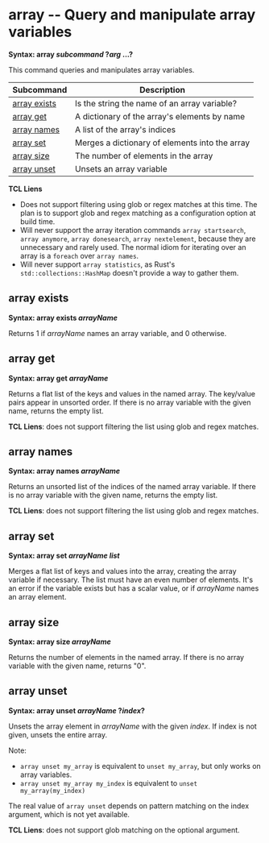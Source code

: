 # array -- Query and manipulate array variables

**Syntax: array *subcommand* ?*arg* ...?**

This command queries and manipulates array variables.

| Subcommand                    | Description                                    |
| ----------------------------- | ---------------------------------------------- |
| [array exists](#array-exists) | Is the string the name of an array variable?   |
| [array get](#array-get)       | A dictionary of the array's elements by name   |
| [array names](#array-names)   | A list of the array's indices                  |
| [array set](#array-set)       | Merges a dictionary of elements into the array |
| [array size](#array-size)     | The number of elements in the array            |
| [array unset](#array-unset)   | Unsets an array variable                       |

**TCL Liens**

* Does not support filtering using glob or regex matches at this time.  The plan is to
  support glob and regex matching as a configuration option at build time.
* Will never support the array iteration commands `array startsearch`, `array anymore`,
  `array donesearch`, `array nextelement`, because they are unnecessary and rarely used.
  The normal idiom for iterating over an array is a `foreach` over `array names`.
* Will never support `array statistics`, as Rust's `std::collections::HashMap` doesn't
  provide a way to gather them.

## array exists

**Syntax: array exists *arrayName***

Returns 1 if *arrayName* names an array variable, and 0 otherwise.

## array get

**Syntax: array get *arrayName***

Returns a flat list of the keys and values in the named array.  The key/value pairs appear
in unsorted order. If there is no array variable with the given name, returns the empty list.

**TCL Liens**: does not support filtering the list using glob and regex matches.

## array names

**Syntax: array names *arrayName***

Returns an unsorted list of the indices of the named array variable.  If there is no array
variable with the given name, returns the empty list.

**TCL Liens**: does not support filtering the list using glob and regex matches.

## array set

**Syntax: array set *arrayName* *list***

Merges a flat list of keys and values into the array, creating the array variable if necessary.
The list must have an even number of elements.  It's an error if the variable exists but has
a scalar value, or if *arrayName* names an array element.

## array size

**Syntax: array size *arrayName***

Returns the number of elements in the named array.  If there is no array
variable with the given name, returns "0".

## array unset

**Syntax: array unset *arrayName* ?*index*?**

Unsets the array element in *arrayName* with the given *index*.  If index is not given,
unsets the entire array.

Note:

* `array unset my_array` is equivalent to `unset my_array`, but only works on array variables.
* `array unset my_array my_index` is equivalent to `unset my_array(my_index)`

The real value of `array unset` depends on pattern matching on the index argument, which is
not yet available.

**TCL Liens**: does not support glob matching on the optional argument.
